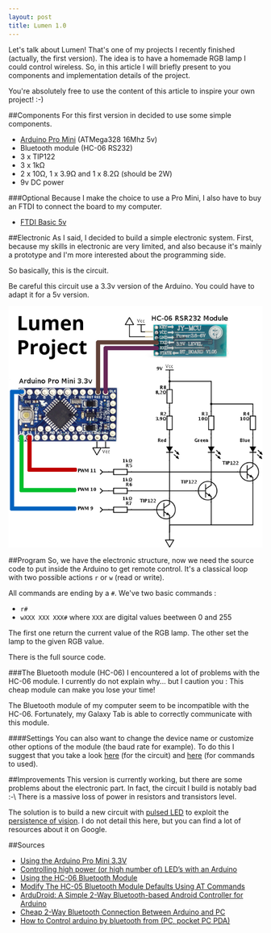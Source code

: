 ```yaml
---
layout: post
title: Lumen 1.0
---
```


Let's talk about Lumen! That's one of my projects I recently finished (actually, the first version). The idea is to have a homemade RGB lamp I could control wireless. So, in this article I will briefly present to you components and implementation details of the project.

You're absolutely free to use the content of this article to inspire your own project! :-)

##Components
For this first version in decided to use some simple components.

* [Arduino Pro Mini](http://arduino.cc/en/Main/ArduinoBoardProMini) (ATMega328 16Mhz 5v)
* Bluetooth module (HC-06 RS232)
* 3 x TIP122
* 3 x 1k&Omega;
* 2 x 10&Omega;, 1 x 3.9&Omega; and 1 x 8.2&Omega; (should be 2W)
* 9v DC power

###Optional
Because I make the choice to use a Pro Mini, I also have to buy an FTDI to connect the board to my computer.

* [FTDI Basic 5v](https://www.sparkfun.com/products/9716)

##Electronic
As I said, I decided to build a simple electronic system. First, because my skills in electronic are very limited, and also because it's mainly a prototype and I'm more interested about the programming side.

So basically, this is the circuit.
<div class="message">
Be careful this circuit use a 3.3v version of the Arduino. You could have to adapt it for a 5v version.
</div>

![Lumen circuit](/public/assets/lumen_project.png)


##Program
So, we have the electronic structure, now we need the source code to put inside the Arduino to get remote control. It's a classical loop with two possible actions `r` or `w` (read or write).

All commands are ending by a `#`. We've two basic commands :

* `r#`
* `wXXX XXX XXX#` where `XXX` are digital values beetween 0 and 255

The first one return the current value of the RGB lamp. The other set the lamp to the given RGB value.

There is the full source code.

<script src="https://gist.github.com/blckshrk/7220926.js"></script>

###The Bluetooth module (HC-06)
I encountered a lot of problems with the HC-06 module. I currently do not explain why... but I caution you : This cheap module can make you lose your time!

The Bluetooth module of my computer seem to be incompatible with the HC-06. Fortunately, my Galaxy Tab is able to correctly communicate with this module.

####Settings
You can also want to change the device name or customize other options of the module (the baud rate for example). To do this I suggest that you take a look [here](http://www.instructables.com/id/Modify-The-HC-05-Bluetooth-Module-Defaults-Using-A/) (for the circuit) and [here](http://mcuoneclipse.com/2013/06/19/using-the-hc-06-bluetooth-module/) (for commands to used).

##Improvements
This version is currently working, but there are some problems about the electronic part. In fact, the circuit I build is notably bad :-\ There is a massive loss of power in resistors and transistors level.

The solution is to build a new circuit with [pulsed LED](https://en.wikipedia.org/wiki/LED_circuit#Pulsed_LED_operation) to exploit the [persistence of vision](https://en.wikipedia.org/wiki/Persistence_of_vision). I do not detail this here, but you can find a lot of resources about it on Google.

##Sources
* [Using the Arduino Pro Mini 3.3V](https://learn.sparkfun.com/tutorials/using-the-arduino-pro-mini-33v)
* [Controlling high power (or high number of) LED’s with an Arduino](http://thecustomgeek.com/2011/08/01/controlling-high-power-or-high-number-of-leds-with-an-arduino/)
* [Using the HC-06 Bluetooth Module](http://mcuoneclipse.com/2013/06/19/using-the-hc-06-bluetooth-module/)
* [Modify The HC-05 Bluetooth Module Defaults Using AT Commands](http://www.instructables.com/id/Modify-The-HC-05-Bluetooth-Module-Defaults-Using-A/)
* [ArduDroid: A Simple 2-Way Bluetooth-based Android Controller for Arduino](http://www.instructables.com/id/Andruino-A-Simple-2-Way-Bluetooth-based-Android-C/)
* [Cheap 2-Way Bluetooth Connection Between Arduino and PC](http://www.instructables.com/id/Cheap-2-Way-Bluetooth-Connection-Between-Arduino-a/)
* [How to Control arduino by bluetooth from (PC, pocket PC PDA)](http://www.instructables.com/id/how-to-Control-arduino-by-bluetooth-from-PC-pock/)